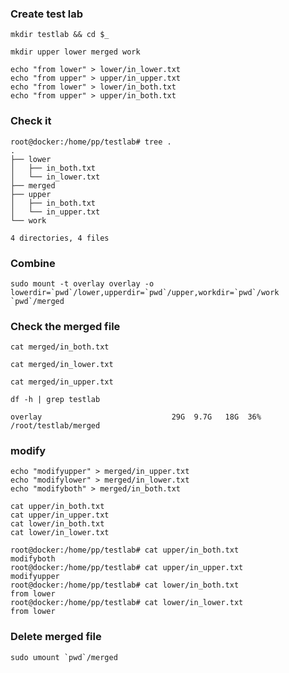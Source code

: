 ### Create test lab

```shell
mkdir testlab && cd $_

mkdir upper lower merged work

echo "from lower" > lower/in_lower.txt
echo "from upper" > upper/in_upper.txt
echo "from lower" > lower/in_both.txt
echo "from upper" > upper/in_both.txt
```

### Check it

```log
root@docker:/home/pp/testlab# tree .
.
├── lower
│   ├── in_both.txt
│   └── in_lower.txt
├── merged
├── upper
│   ├── in_both.txt
│   └── in_upper.txt
└── work

4 directories, 4 files
```

### Combine

```shell
sudo mount -t overlay overlay -o lowerdir=`pwd`/lower,upperdir=`pwd`/upper,workdir=`pwd`/work `pwd`/merged
```

### Check the merged file

```shell
cat merged/in_both.txt

cat merged/in_lower.txt

cat merged/in_upper.txt
```

```shell
df -h | grep testlab

overlay                             29G  9.7G   18G  36% /root/testlab/merged
```

### modify
```shell
echo "modifyupper" > merged/in_upper.txt
echo "modifylower" > merged/in_lower.txt
echo "modifyboth" > merged/in_both.txt
```
```shell
cat upper/in_both.txt
cat upper/in_upper.txt
cat lower/in_both.txt
cat lower/in_lower.txt
```

```log
root@docker:/home/pp/testlab# cat upper/in_both.txt
modifyboth
root@docker:/home/pp/testlab# cat upper/in_upper.txt
modifyupper
root@docker:/home/pp/testlab# cat lower/in_both.txt
from lower
root@docker:/home/pp/testlab# cat lower/in_lower.txt
from lower
```

### Delete merged file

```shell
sudo umount `pwd`/merged
```
